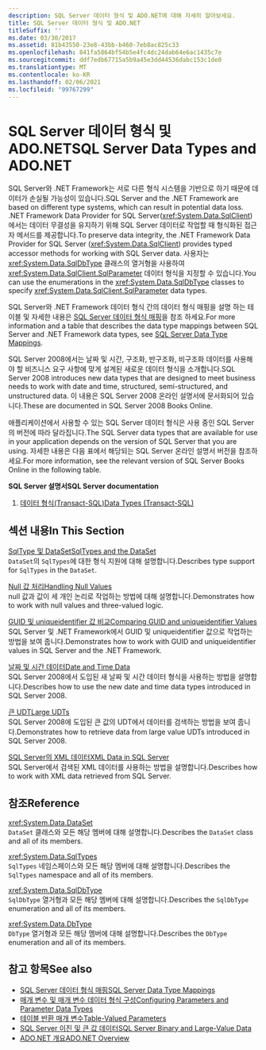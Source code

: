 ```yaml
---
description: SQL Server 데이터 형식 및 ADO.NET에 대해 자세히 알아보세요.
title: SQL Server 데이터 형식 및 ADO.NET
titleSuffix: ''
ms.date: 03/30/2017
ms.assetid: 81b43550-23e8-43bb-b460-7eb8ac825c33
ms.openlocfilehash: 841fa5864bf54b5e4fc4dc24dab64e6ac1435c7e
ms.sourcegitcommit: ddf7edb67715a5b9a45e3dd44536dabc153c1de0
ms.translationtype: MT
ms.contentlocale: ko-KR
ms.lasthandoff: 02/06/2021
ms.locfileid: "99767299"
---
```

# <a name="sql-server-data-types-and-adonet"></a><span data-ttu-id="f9b74-103">SQL Server 데이터 형식 및 ADO.NET</span><span class="sxs-lookup"><span data-stu-id="f9b74-103">SQL Server Data Types and ADO.NET</span></span>

<span data-ttu-id="f9b74-104">SQL Server와 .NET Framework는 서로 다른 형식 시스템을 기반으로 하기 때문에 데이터가 손실될 가능성이 있습니다.</span><span class="sxs-lookup"><span data-stu-id="f9b74-104">SQL Server and the .NET Framework are based on different type systems, which can result in potential data loss.</span></span> <span data-ttu-id="f9b74-105">.NET Framework Data Provider for SQL Server(<xref:System.Data.SqlClient>)에서는 데이터 무결성을 유지하기 위해 SQL Server 데이터로 작업할 때 형식화된 접근자 메서드를 제공합니다.</span><span class="sxs-lookup"><span data-stu-id="f9b74-105">To preserve data integrity, the .NET Framework Data Provider for SQL Server (<xref:System.Data.SqlClient>) provides typed accessor methods for working with SQL Server data.</span></span> <span data-ttu-id="f9b74-106">사용자는 <xref:System.Data.SqlDbType> 클래스의 열거형을 사용하여 <xref:System.Data.SqlClient.SqlParameter> 데이터 형식을 지정할 수 있습니다.</span><span class="sxs-lookup"><span data-stu-id="f9b74-106">You can use the enumerations in the <xref:System.Data.SqlDbType> classes to specify <xref:System.Data.SqlClient.SqlParameter> data types.</span></span>  
  
 <span data-ttu-id="f9b74-107">SQL Server와 .NET Framework 데이터 형식 간의 데이터 형식 매핑을 설명 하는 테이블 및 자세한 내용은 [SQL Server 데이터 형식 매핑](../sql-server-data-type-mappings.md)을 참조 하세요.</span><span class="sxs-lookup"><span data-stu-id="f9b74-107">For more information and a table that describes the data type mappings between SQL Server and .NET Framework data types, see [SQL Server Data Type Mappings](../sql-server-data-type-mappings.md).</span></span>  
  
 <span data-ttu-id="f9b74-108">SQL Server 2008에서는 날짜 및 시간, 구조화, 반구조화, 비구조화 데이터를 사용해야 할 비즈니스 요구 사항에 맞게 설계된 새로운 데이터 형식을 소개합니다.</span><span class="sxs-lookup"><span data-stu-id="f9b74-108">SQL Server 2008 introduces new data types that are designed to meet business needs to work with date and time, structured, semi-structured, and unstructured data.</span></span> <span data-ttu-id="f9b74-109">이 내용은 SQL Server 2008 온라인 설명서에 문서화되어 있습니다.</span><span class="sxs-lookup"><span data-stu-id="f9b74-109">These are documented in SQL Server 2008 Books Online.</span></span>  
  
 <span data-ttu-id="f9b74-110">애플리케이션에서 사용할 수 있는 SQL Server 데이터 형식은 사용 중인 SQL Server의 버전에 따라 달라집니다.</span><span class="sxs-lookup"><span data-stu-id="f9b74-110">The SQL Server data types that are available for use in your application depends on the version of SQL Server that you are using.</span></span> <span data-ttu-id="f9b74-111">자세한 내용은 다음 표에서 해당되는 SQL Server 온라인 설명서 버전을 참조하세요.</span><span class="sxs-lookup"><span data-stu-id="f9b74-111">For more information, see the relevant version of SQL Server Books Online in the following table.</span></span>  
  
 <span data-ttu-id="f9b74-112">**SQL Server 설명서**</span><span class="sxs-lookup"><span data-stu-id="f9b74-112">**SQL Server documentation**</span></span>  
  
1. [<span data-ttu-id="f9b74-113">데이터 형식(Transact-SQL)</span><span class="sxs-lookup"><span data-stu-id="f9b74-113">Data Types (Transact-SQL)</span></span>](/sql/t-sql/data-types/data-types-transact-sql)  
  
## <a name="in-this-section"></a><span data-ttu-id="f9b74-114">섹션 내용</span><span class="sxs-lookup"><span data-stu-id="f9b74-114">In This Section</span></span>  

 [<span data-ttu-id="f9b74-115">SqlType 및 DataSet</span><span class="sxs-lookup"><span data-stu-id="f9b74-115">SqlTypes and the DataSet</span></span>](sqltypes-and-the-dataset.md)  
 <span data-ttu-id="f9b74-116">`DataSet`의 `SqlTypes`에 대한 형식 지원에 대해 설명합니다.</span><span class="sxs-lookup"><span data-stu-id="f9b74-116">Describes type support for `SqlTypes` in the `DataSet`.</span></span>  
  
 [<span data-ttu-id="f9b74-117">Null 값 처리</span><span class="sxs-lookup"><span data-stu-id="f9b74-117">Handling Null Values</span></span>](handling-null-values.md)  
 <span data-ttu-id="f9b74-118">null 값과 값이 세 개인 논리로 작업하는 방법에 대해 설명합니다.</span><span class="sxs-lookup"><span data-stu-id="f9b74-118">Demonstrates how to work with null values and three-valued logic.</span></span>  
  
 [<span data-ttu-id="f9b74-119">GUID 및 uniqueidentifier 값 비교</span><span class="sxs-lookup"><span data-stu-id="f9b74-119">Comparing GUID and uniqueidentifier Values</span></span>](comparing-guid-and-uniqueidentifier-values.md)  
 <span data-ttu-id="f9b74-120">SQL Server 및 .NET Framework에서 GUID 및 uniqueidentifier 값으로 작업하는 방법을 보여 줍니다.</span><span class="sxs-lookup"><span data-stu-id="f9b74-120">Demonstrates how to work with GUID and uniqueidentifier values in SQL Server and the .NET Framework.</span></span>  
  
 [<span data-ttu-id="f9b74-121">날짜 및 시간 데이터</span><span class="sxs-lookup"><span data-stu-id="f9b74-121">Date and Time Data</span></span>](date-and-time-data.md)  
 <span data-ttu-id="f9b74-122">SQL Server 2008에서 도입된 새 날짜 및 시간 데이터 형식을 사용하는 방법을 설명합니다.</span><span class="sxs-lookup"><span data-stu-id="f9b74-122">Describes how to use the new date and time data types introduced in SQL Server 2008.</span></span>  
  
 [<span data-ttu-id="f9b74-123">큰 UDT</span><span class="sxs-lookup"><span data-stu-id="f9b74-123">Large UDTs</span></span>](large-udts.md)  
 <span data-ttu-id="f9b74-124">SQL Server 2008에 도입된 큰 값의 UDT에서 데이터를 검색하는 방법을 보여 줍니다.</span><span class="sxs-lookup"><span data-stu-id="f9b74-124">Demonstrates how to retrieve data from large value UDTs introduced in SQL Server 2008.</span></span>  
  
 [<span data-ttu-id="f9b74-125">SQL Server의 XML 데이터</span><span class="sxs-lookup"><span data-stu-id="f9b74-125">XML Data in SQL Server</span></span>](xml-data-in-sql-server.md)  
 <span data-ttu-id="f9b74-126">SQL Server에서 검색된 XML 데이터를 사용하는 방법을 설명합니다.</span><span class="sxs-lookup"><span data-stu-id="f9b74-126">Describes how to work with XML data retrieved from SQL Server.</span></span>  
  
## <a name="reference"></a><span data-ttu-id="f9b74-127">참조</span><span class="sxs-lookup"><span data-stu-id="f9b74-127">Reference</span></span>  

 <xref:System.Data.DataSet>  
 <span data-ttu-id="f9b74-128">`DataSet` 클래스와 모든 해당 멤버에 대해 설명합니다.</span><span class="sxs-lookup"><span data-stu-id="f9b74-128">Describes the `DataSet` class and all of its members.</span></span>  
  
 <xref:System.Data.SqlTypes>  
 <span data-ttu-id="f9b74-129">`SqlTypes` 네임스페이스와 모든 해당 멤버에 대해 설명합니다.</span><span class="sxs-lookup"><span data-stu-id="f9b74-129">Describes the `SqlTypes` namespace and all of its members.</span></span>  
  
 <xref:System.Data.SqlDbType>  
 <span data-ttu-id="f9b74-130">`SqlDbType` 열거형과 모든 해당 멤버에 대해 설명합니다.</span><span class="sxs-lookup"><span data-stu-id="f9b74-130">Describes the `SqlDbType` enumeration and all of its members.</span></span>  
  
 <xref:System.Data.DbType>  
 <span data-ttu-id="f9b74-131">`DbType` 열거형과 모든 해당 멤버에 대해 설명합니다.</span><span class="sxs-lookup"><span data-stu-id="f9b74-131">Describes the `DbType` enumeration and all of its members.</span></span>  
  
## <a name="see-also"></a><span data-ttu-id="f9b74-132">참고 항목</span><span class="sxs-lookup"><span data-stu-id="f9b74-132">See also</span></span>

- [<span data-ttu-id="f9b74-133">SQL Server 데이터 형식 매핑</span><span class="sxs-lookup"><span data-stu-id="f9b74-133">SQL Server Data Type Mappings</span></span>](../sql-server-data-type-mappings.md)
- [<span data-ttu-id="f9b74-134">매개 변수 및 매개 변수 데이터 형식 구성</span><span class="sxs-lookup"><span data-stu-id="f9b74-134">Configuring Parameters and Parameter Data Types</span></span>](../configuring-parameters-and-parameter-data-types.md)
- [<span data-ttu-id="f9b74-135">테이블 반환 매개 변수</span><span class="sxs-lookup"><span data-stu-id="f9b74-135">Table-Valued Parameters</span></span>](table-valued-parameters.md)
- [<span data-ttu-id="f9b74-136">SQL Server 이진 및 큰 값 데이터</span><span class="sxs-lookup"><span data-stu-id="f9b74-136">SQL Server Binary and Large-Value Data</span></span>](sql-server-binary-and-large-value-data.md)
- [<span data-ttu-id="f9b74-137">ADO.NET 개요</span><span class="sxs-lookup"><span data-stu-id="f9b74-137">ADO.NET Overview</span></span>](../ado-net-overview.md)
